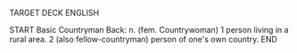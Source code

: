 TARGET DECK
ENGLISH

START
Basic
Countryman
Back: n. (fem. Countrywoman) 1 person living in a rural area. 2 (also fellow-countryman) person of one's own country.
END
